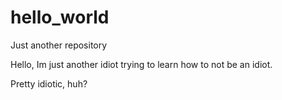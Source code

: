 # hello_world

Just another repository

Hello, Im just another idiot trying to learn how to not be an idiot. 

Pretty idiotic, huh?
